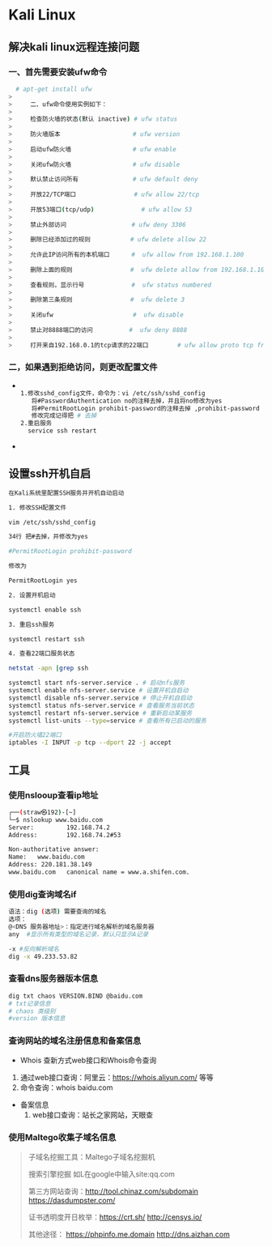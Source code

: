# Kali Linux

## 解决kali linux远程连接问题

### 一、首先需要安装ufw命令

```bash
  # apt-get install ufw
>
>     二、ufw命令使用实例如下：
>
>     检查防火墙的状态(默认 inactive) # ufw status
>
>     防火墙版本                    # ufw version
>
>     启动ufw防火墙                 # ufw enable
>
>     关闭ufw防火墙                 # ufw disable
>
>     默认禁止访问所有               # ufw default deny
>
>     开放22/TCP端口                # ufw allow 22/tcp
>
>     开放53端口(tcp/udp)             # ufw allow 53
>
>     禁止外部访问                  # ufw deny 3306
>
>     删除已经添加过的规则           # ufw delete allow 22
>
>     允许此IP访问所有的本机端口      #  ufw allow from 192.168.1.100
>
>     删除上面的规则                #  ufw delete allow from 192.168.1.100
>
>     查看规则，显示行号             #  ufw status numbered
>
>     删除第三条规则                #  ufw delete 3
>
>     关闭ufw                      #  ufw disable
>
>     禁止对8888端口的访问          #  ufw deny 8888
>
>     打开来自192.168.0.1的tcp请求的22端口        # ufw allow proto tcp from 192.168.0.1 to any port 22

```



### 二，如果遇到拒绝访问，则更改配置文件

- ```bash
  
  1.修改sshd_config文件，命令为：vi /etc/ssh/sshd_config
     将#PasswordAuthentication no的注释去掉，并且将no修改为yes
     将#PermitRootLogin prohibit-password的注释去掉 ,prohibit-password 改为yes
     修改完成记得把 # 去掉
  2.重启服务
    service ssh restart
  ```

- 

## 设置ssh开机自启

```bash
在Kali系统里配置SSH服务并开机自动启动

1. 修改SSH配置文件

vim /etc/ssh/sshd_config

34行 把#去掉，并修改为yes

#PermitRootLogin prohibit-password

修改为

PermitRootLogin yes

2. 设置开机启动

systemctl enable ssh

3. 重启ssh服务

systemctl restart ssh

4. 查看22端口服务状态

netstat -apn |grep ssh

systemctl start nfs-server.service . # 启动nfs服务
systemctl enable nfs-server.service # 设置开机自启动
systemctl disable nfs-server.service # 停止开机自启动
systemctl status nfs-server.service # 查看服务当前状态
systemctl restart nfs-server.service # 重新启动某服务
systemctl list-units --type=service # 查看所有已启动的服务

#开启防火墙22端口
iptables -I INPUT -p tcp --dport 22 -j accept
```

## 工具

### 使用nslooup查看ip地址

```bash
┌──(straw㉿192)-[~]
└─$ nslookup www.baidu.com
Server:         192.168.74.2
Address:        192.168.74.2#53

Non-authoritative answer:
Name:   www.baidu.com
Address: 220.181.38.149
www.baidu.com   canonical name = www.a.shifen.com.
```

### 使用dig查询域名if

```bash
语法：dig (选项) 需要查询的域名
选项：
@<DNS 服务器地址>：指定进行域名解析的域名服务器
any  #显示所有类型的域名记录，默认只显示A记录

-x #反向解析域名
dig -x 49.233.53.82
```

### 查看dns服务器版本信息

```bash
dig txt chaos VERSION.BIND @baidu.com
# txt记录信息
# chaos 类级别
#version 版本信息
```

### 查询网站的域名注册信息和备案信息

- Whois 查新方式web接口和Whois命令查询

1. 通过web接口查询：阿里云：https://whois.aliyun.com/ 等等
2. 命令查询：whois baidu.com

- 备案信息
  1. web接口查询：站长之家网站，天眼查

### 使用Maltego收集子域名信息

>  子域名挖掘工具：Maltego子域名挖掘机
>
> 搜索引擎挖掘 如L在google中输入site:qq.com
>
> 第三方网站查询：http://tool.chinaz.com/subdomain  https://dasdumpster.com/
>
> 证书透明度开日枚举：https://crt.sh/  http://censys.io/
>
> 其他途径： https://phpinfo.me.domain  http://dns.aizhan.com

